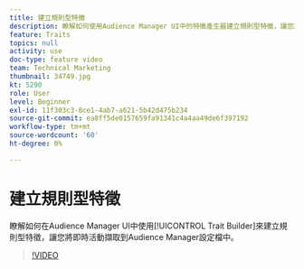 ```yaml
---
title: 建立規則型特徵
description: 瞭解如何使用Audience Manager UI中的特徵產生器建立規則型特徵，讓您將即時活動擷取到Audience Manager設定檔中。
feature: Traits
topics: null
activity: use
doc-type: feature video
team: Technical Marketing
thumbnail: 34749.jpg
kt: 5290
role: User
level: Beginner
exl-id: 11f303c3-8ce1-4ab7-a621-5b42d475b234
source-git-commit: ea8ff5de0157659fa91341c4a4aa49de6f397192
workflow-type: tm+mt
source-wordcount: '60'
ht-degree: 0%

---
```


# 建立規則型特徵

瞭解如何在Audience Manager UI中使用[!UICONTROL Trait Builder]來建立規則型特徵，讓您將即時活動擷取到Audience Manager設定檔中。

>[!VIDEO](https://video.tv.adobe.com/v/34749/?quality=12&learn=on)

